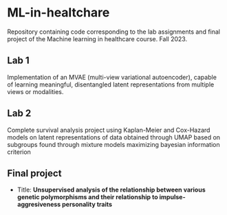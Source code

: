 # ML-in-healtchare
Repository containing code corresponding to the lab assignments and final project of the Machine learning in healthcare course. Fall 2023.

## Lab 1

Implementation of an MVAE (multi-view variational autoencoder), capable of learning meaningful, disentangled latent representations from multiple views or modalities.

## Lab 2

Complete survival analysis project using Kaplan-Meier and Cox-Hazard models on latent representations of data obtained through UMAP based on subgroups found through mixture models maximizing bayesian information criterion


## Final project

 + Title: **Unsupervised analysis of the relationship between various genetic polymorphisms and their relationship to impulse-aggresiveness personality traits**
